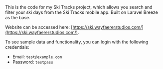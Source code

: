 This is the code for my Ski Tracks project, which allows you search and filter your ski days from the Ski Tracks mobile app. Built on Laravel Breeze as the base.

Website can be accessed here: [https://ski.wayfaererstudios.com/](https://ski.wayfaererstudios.com/).

To see sample data and functionality, you can login with the following credentials:
- Email: `test@example.com`
- Password: `testpass`